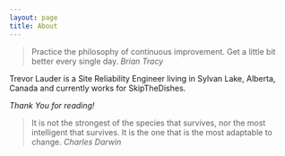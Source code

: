 ```yaml
---
layout: page
title: About
---
```


>Practice the philosophy of continuous improvement. Get a little bit better every single day. <cite>Brian Tracy</cite>

Trevor Lauder is a Site Reliability Engineer living in Sylvan Lake, Alberta, Canada and currently works for SkipTheDishes.

*Thank You for reading!*

>It is not the strongest of the species that survives, nor the most intelligent that survives. It is the one that is the most adaptable to change. <cite>Charles Darwin</cite>
